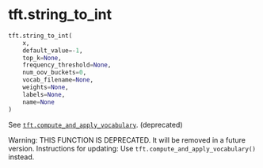 <div itemscope itemtype="http://developers.google.com/ReferenceObject">
<meta itemprop="name" content="tft.string_to_int" />
<meta itemprop="path" content="Stable" />
</div>

# tft.string_to_int

``` python
tft.string_to_int(
    x,
    default_value=-1,
    top_k=None,
    frequency_threshold=None,
    num_oov_buckets=0,
    vocab_filename=None,
    weights=None,
    labels=None,
    name=None
)
```

See <a href="../tft/compute_and_apply_vocabulary.md"><code>tft.compute_and_apply_vocabulary</code></a>. (deprecated)

Warning: THIS FUNCTION IS DEPRECATED. It will be removed in a future version.
Instructions for updating:
Use `tft.compute_and_apply_vocabulary()` instead.
